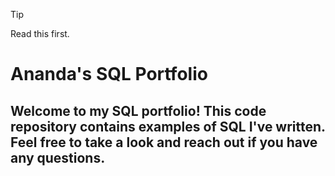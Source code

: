 >[!TIP]
> Read this first.


# Ananda's SQL Portfolio

## Welcome to my SQL portfolio! This code repository contains examples of SQL I've written. Feel free to take a look and reach out if you have any questions.
